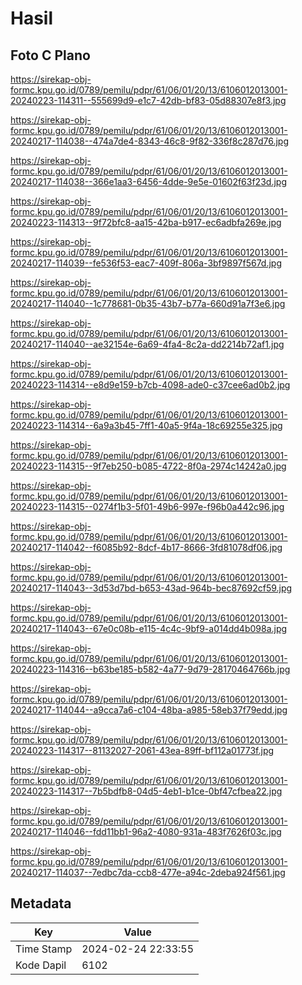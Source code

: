 # Hasil

## Foto C Plano

https://sirekap-obj-formc.kpu.go.id/0789/pemilu/pdpr/61/06/01/20/13/6106012013001-20240223-114311--555699d9-e1c7-42db-bf83-05d88307e8f3.jpg

https://sirekap-obj-formc.kpu.go.id/0789/pemilu/pdpr/61/06/01/20/13/6106012013001-20240217-114038--474a7de4-8343-46c8-9f82-336f8c287d76.jpg

https://sirekap-obj-formc.kpu.go.id/0789/pemilu/pdpr/61/06/01/20/13/6106012013001-20240217-114038--366e1aa3-6456-4dde-9e5e-01602f63f23d.jpg

https://sirekap-obj-formc.kpu.go.id/0789/pemilu/pdpr/61/06/01/20/13/6106012013001-20240223-114313--9f72bfc8-aa15-42ba-b917-ec6adbfa269e.jpg

https://sirekap-obj-formc.kpu.go.id/0789/pemilu/pdpr/61/06/01/20/13/6106012013001-20240217-114039--fe536f53-eac7-409f-806a-3bf9897f567d.jpg

https://sirekap-obj-formc.kpu.go.id/0789/pemilu/pdpr/61/06/01/20/13/6106012013001-20240217-114040--1c778681-0b35-43b7-b77a-660d91a7f3e6.jpg

https://sirekap-obj-formc.kpu.go.id/0789/pemilu/pdpr/61/06/01/20/13/6106012013001-20240217-114040--ae32154e-6a69-4fa4-8c2a-dd2214b72af1.jpg

https://sirekap-obj-formc.kpu.go.id/0789/pemilu/pdpr/61/06/01/20/13/6106012013001-20240223-114314--e8d9e159-b7cb-4098-ade0-c37cee6ad0b2.jpg

https://sirekap-obj-formc.kpu.go.id/0789/pemilu/pdpr/61/06/01/20/13/6106012013001-20240223-114314--6a9a3b45-7ff1-40a5-9f4a-18c69255e325.jpg

https://sirekap-obj-formc.kpu.go.id/0789/pemilu/pdpr/61/06/01/20/13/6106012013001-20240223-114315--9f7eb250-b085-4722-8f0a-2974c14242a0.jpg

https://sirekap-obj-formc.kpu.go.id/0789/pemilu/pdpr/61/06/01/20/13/6106012013001-20240223-114315--0274f1b3-5f01-49b6-997e-f96b0a442c96.jpg

https://sirekap-obj-formc.kpu.go.id/0789/pemilu/pdpr/61/06/01/20/13/6106012013001-20240217-114042--f6085b92-8dcf-4b17-8666-3fd81078df06.jpg

https://sirekap-obj-formc.kpu.go.id/0789/pemilu/pdpr/61/06/01/20/13/6106012013001-20240217-114043--3d53d7bd-b653-43ad-964b-bec87692cf59.jpg

https://sirekap-obj-formc.kpu.go.id/0789/pemilu/pdpr/61/06/01/20/13/6106012013001-20240217-114043--67e0c08b-e115-4c4c-9bf9-a014dd4b098a.jpg

https://sirekap-obj-formc.kpu.go.id/0789/pemilu/pdpr/61/06/01/20/13/6106012013001-20240223-114316--b63be185-b582-4a77-9d79-28170464766b.jpg

https://sirekap-obj-formc.kpu.go.id/0789/pemilu/pdpr/61/06/01/20/13/6106012013001-20240217-114044--a9cca7a6-c104-48ba-a985-58eb37f79edd.jpg

https://sirekap-obj-formc.kpu.go.id/0789/pemilu/pdpr/61/06/01/20/13/6106012013001-20240223-114317--81132027-2061-43ea-89ff-bf112a01773f.jpg

https://sirekap-obj-formc.kpu.go.id/0789/pemilu/pdpr/61/06/01/20/13/6106012013001-20240223-114317--7b5bdfb8-04d5-4eb1-b1ce-0bf47cfbea22.jpg

https://sirekap-obj-formc.kpu.go.id/0789/pemilu/pdpr/61/06/01/20/13/6106012013001-20240217-114046--fdd11bb1-96a2-4080-931a-483f7626f03c.jpg

https://sirekap-obj-formc.kpu.go.id/0789/pemilu/pdpr/61/06/01/20/13/6106012013001-20240217-114037--7edbc7da-ccb8-477e-a94c-2deba924f561.jpg


## Metadata

| Key        | Value               |
| ---------- | ------------------- |
| Time Stamp | 2024-02-24 22:33:55 |
| Kode Dapil | 6102                |



